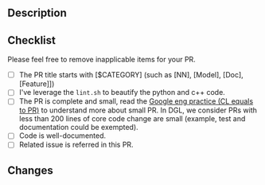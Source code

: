 ## Description
<!-- Brief description. Refer to the related issues if existed.
It'll be great if relevant reviewers can be assigned as well.-->

## Checklist
Please feel free to remove inapplicable items for your PR.
- [ ] The PR title starts with [$CATEGORY] (such as [NN], [Model], [Doc], [Feature]])
- [ ] I've leverage the `lint.sh` to beautify the python and c++ code.
- [ ] The PR is complete and small, read the [Google eng practice (CL equals to PR)](https://google.github.io/eng-practices/review/developer/small-cls.html) to understand more about small PR. In DGL, we consider PRs with less than 200 lines of core code change are small (example, test and documentation could be exempted).
- [ ] Code is well-documented.
- [ ] Related issue is referred in this PR.

## Changes
<!-- You could use following template
- [ ] Feature1, tests, (and when applicable, API doc)
- [ ] Feature2, tests, (and when applicable, API doc)
-->
